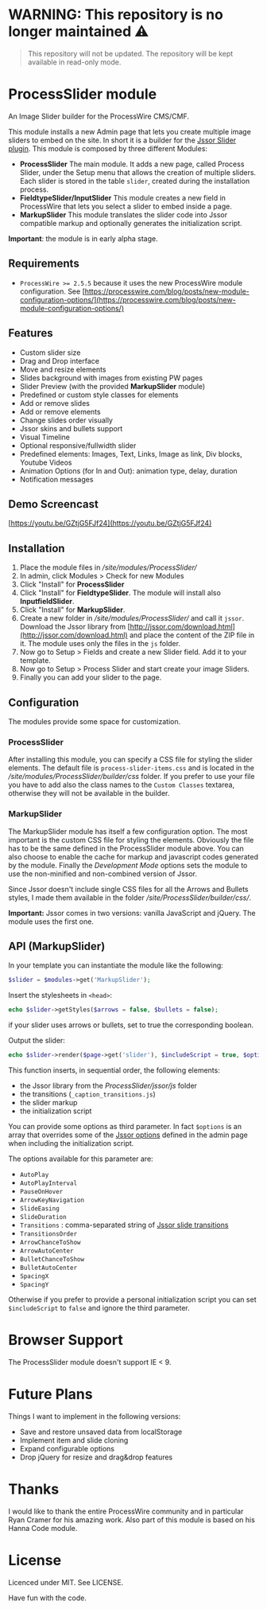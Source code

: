 # WARNING: This repository is no longer maintained :warning:

> This repository will not be updated. The repository will be kept available in read-only mode.

# ProcessSlider module

An Image Slider builder for the ProcessWire CMS/CMF.

This module installs a new Admin page that lets you create multiple image sliders to embed on the site. In short it is a builder for the [Jssor Slider plugin](http://www.jssor.com).
This module is composed by three different Modules:

* **ProcessSlider** The main module. It adds a new page, called Process Slider, under the Setup menu that allows the creation of multiple sliders. Each slider is stored in the table `slider`, created during the installation process.
* **FieldtypeSlider/InputSlider** This module creates a new field in ProcessWire that lets you select a slider to embed inside a page.
* **MarkupSlider** This module translates the slider code into Jssor compatible markup and optionally generates the initialization script.

**Important**: the module is in early alpha stage.

## Requirements

* `ProcessWire >= 2.5.5` because it uses the new ProcessWire module configuration. See [https://processwire.com/blog/posts/new-module-configuration-options/](https://processwire.com/blog/posts/new-module-configuration-options/)

## Features

* Custom slider size
* Drag and Drop interface
* Move and resize elements
* Slides background with images from existing PW pages
* Slider Preview (with the provided **MarkupSlider** module)
* Predefined or custom style classes for elements
* Add or remove slides
* Add or remove elements
* Change slides order visually
* Jssor skins and bullets support
* Visual Timeline
* Optional responsive/fullwidth slider
* Predefined elements: Images, Text, Links, Image as link, Div blocks, Youtube Videos
* Animation Options (for In and Out): animation type, delay, duration
* Notification messages

## Demo Screencast

[https://youtu.be/GZtjG5FJf24](https://youtu.be/GZtjG5FJf24)

## Installation

1. Place the module files in _/site/modules/ProcessSlider/_
2. In admin, click Modules > Check for new Modules
3. Click "Install" for **ProcessSlider**
4. Click "Install" for **FieldtypeSlider**. The module will install also **InputfieldSlider**.
5. Click "Install" for **MarkupSlider**.
6. Create a new folder in _/site/modules/ProcessSlider/_ and call it `jssor`. Download the Jssor library from [http://jssor.com/download.html](http://jssor.com/download.html) and place the content of the ZIP file in it. The module uses only the files in the `js` folder.
7. Now go to Setup > Fields and create a new Slider field. Add it to your template.
8. Now go to Setup > Process Slider and start create your image Sliders.
9. Finally you can add your slider to the page.

## Configuration

The modules provide some space for customization.

### ProcessSlider

After installing this module, you can specify a CSS file for styling the slider elements. The default file is `process-slider-items.css` and is located in the _/site/modules/ProcessSlider/builder/css_ folder.
If you prefer to use your file you have to add also the class names to the `Custom Classes` textarea, otherwise they will not be available in the builder.

### MarkupSlider

The MarkupSlider module has itself a few configuration option. The most important is the custom CSS file for styling the elements. Obviously the file has to be the same defined in the ProcessSlider module above.
You can also choose to enable the cache for markup and javascript codes generated by the module.
Finally the _Development Mode_ options sets the module to use the non-minified and non-combined version of Jssor.

Since Jssor doesn't include single CSS files for all the Arrows and Bullets styles, I made them available in the folder _/site/ProcessSlider/builder/css/_.

**Important:** Jssor comes in two versions: vanilla JavaScript and jQuery. The module uses the first one.

## API (MarkupSlider)

In your template you can instantiate the module like the following:

```php
$slider = $modules->get('MarkupSlider');
```

Insert the stylesheets in `<head>`:

```php
echo $slider->getStyles($arrows = false, $bullets = false);
```

if your slider uses arrows or bullets, set to true the corresponding boolean.

Output the slider:

```php
echo $slider->render($page->get('slider'), $includeScript = true, $options = array())
```

This function inserts, in sequential order, the following elements:

* the Jssor library from the _ProcessSlider/jssor/js_ folder
* the transitions (`_caption_transitions.js`)
* the slider markup
* the initialization script

You can provide some options as third parameter. In fact `$options` is an array that overrides some of the [Jssor options](http://jssor.com/development/reference-options.html) defined in the admin page when including the initialization script.

The options available for this parameter are:

* `AutoPlay`
* `AutoPlayInterval`
* `PauseOnHover`
* `ArrowKeyNavigation`
* `SlideEasing`
* `SlideDuration`
* `Transitions` : comma-separated string of [Jssor slide transitions](http://jssor.com/development/tool-slideshow-transition-viewer.html)
* `TransitionsOrder`
* `ArrowChanceToShow`
* `ArrowAutoCenter`
* `BulletChanceToShow`
* `BulletAutoCenter`
* `SpacingX`
* `SpacingY`

Otherwise if you prefer to provide a personal initialization script you can set `$includeScript` to `false` and ignore the third parameter.

# Browser Support

The ProcessSlider module doesn't support IE < 9.

# Future Plans

Things I want to implement in the following versions:

* Save and restore unsaved data from localStorage
* Implement item and slide cloning
* Expand configurable options
* Drop jQuery for resize and drag&drop features

# Thanks

I would like to thank the entire ProcessWire community and in particular Ryan Cramer for his amazing work. Also part of this module is based on his Hanna Code module.

# License

Licenced under MIT. See LICENSE.

Have fun with the code.
